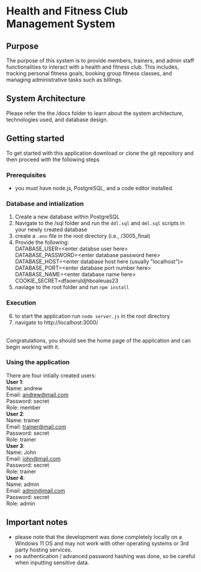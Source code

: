 # Health and Fitness Club Management System
## Purpose
The purpose of this system is to provide members, trainers, and admin staff functionalities to interact with a health and fitness club. This includes, tracking personal fitness goals, booking group fitness classes, and managing administrative tasks such as billings.

## System Architecture
Please refer the the /docs folder to learn about the system architecture, technologies used, and database design.

## Getting started
To get started with this application download or clone the git repository and then proceed with the following steps

### Prerequisites
- you must have node.js, PostgreSQL, and a code editor installed.

### Database and intialization
1. Create a new database within PostgreSQL
2. Navigate to the /sql folder and run the `ddl.sql` and `dml.sql` scripts in your newly created database
3. create a `.env` file in the root directory (i.e., /3005_final)
4. Provide the following:<br/>
DATABASE_USER=\<enter databse user here\><br/>
DATABASE_PASSWORD=\<enter database password here\><br/>
DATABASE_HOST=\<enter database host here (usually "localhost")\><br/>
DATABASE_PORT=\<enter database port number here\> <br/>
DATABASE_NAME=\<enter database name here\><br/>
COOKIE_SECRET=dfaoeruldjhboaleuas23<br/>
5. naviage to the root folder and run `npm install` 

### Execution
6. to start the application run `node server.js` in the root directory
7. navigate to http://localhost:3000/
<br/>
Congratulations, you should see the home page of the application and can begin working with it.

### Using the application
There are four intially created users:<br/>
<strong>User 1</strong>: <br/>
Name: andrew <br/>
Email: andrew@mail.com <br>
Password: secret <br>
Role: member <br/>
<strong>User 2</strong>: <br/>
Name:  trainer<br/>
Email: trainer@mail.com <br>
Password: secret <br>
Role: trainer <br/>
<strong>User 3</strong>: <br/>
Name: John<br/>
Email: john@mail.com <br>
Password: secret<br>
Role: trainer <br/>
<strong>User 4</strong>: <br/>
Name: admin <br/>
Email: admin@mail.com <br>
Password: secret <br>
Role: admin<br/>

## Important notes
- please note that the development was done completely locally on a Windows 11 OS and may not work with other operating systems or 3rd party hosting services.
- no authentication / advanced password hashing was done, so be careful when inputting sensitive data.



